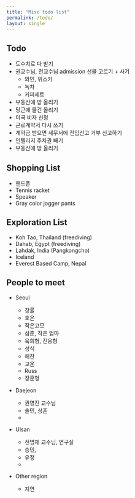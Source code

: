 ```yaml
---
title: "Misc todo list"
permalink: /todo/
layout: single
---
```


## Todo
- 도수치료 다 받기
- 권교수님, 전교수님 admission 선물 고르기 + 사기
  - 와인, 위스키
  - 녹차
  - 커피세트
- 부동산에 방 올리기
- 당근에 물건 올리기
- 미국 비자 신청
- 근로계약서 다시 쓰기
- 계약금 받으면 세무서에 전입신고 거부 신고하기
- 인텔리지 주차권 빼기
- 부동산에 방 올리기

## Shopping List
- 핸드폰
- Tennis racket
- Speaker
- Gray color jogger pants

## Exploration List
- Koh Tao, Thailand (freediving)
- Dahab, Egypt (freediving)
- Lahdak, India (Pangkongcho)
- Iceland
- Everest Based Camp, Nepal

## People to meet
- Seoul
  - 창률
  - 호은
  - 작은고모
  - 삼춘, 작은 엄마
  - 욱희형, 진웅형
  - 성식
  - 해찬
  - 교운
  - Russ
  - 장훈형

- Daejeon
  - 권영진 교수님
  - 솔민, 상훈
  - 

- Ulsan
  - 전명재 교수님, 연구실
  - 승민, 
  - 유정
  - 

- Other region
  - 지연

